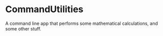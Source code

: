 # CommandUtilities
A command line app that performs some mathematical calculations, and some other stuff.
